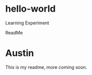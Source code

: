 # hello-world
Learning Experiment
<!DOCTYPE HTML>
<head> ReadMe </head>
<body>
  <div>
    <h1>Austin </h1>
    <p> This is my readme, more coming soon. </p>
  </div>
  </body>
  </html>
  
